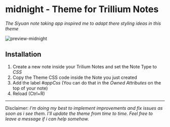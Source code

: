 # midnight - Theme for Trillium Notes

*The Siyuan note taking app inspired me to adapt there styling ideas in this theme*

![preview-midnight](https://user-images.githubusercontent.com/34311583/143777745-b90982fc-71c7-44a8-a87a-f51710d6273c.jpg)

## Installation
1. Create a new note inside your Trilium Notes and set the Note Type to _CSS_
2. Copy the Theme CSS code inside the Note you just created
3. Add the label _#appCss_ (You can do that in the _Owned Attributes_ on the top of your note)
4. Reload (Ctrl+R) 

---
Disclaimer:
*I'm doing my best to implement improvements and fix issues as soon as i see them. I'll update the theme from time to time.
Feel free to leave a message if i can help somehow.*
